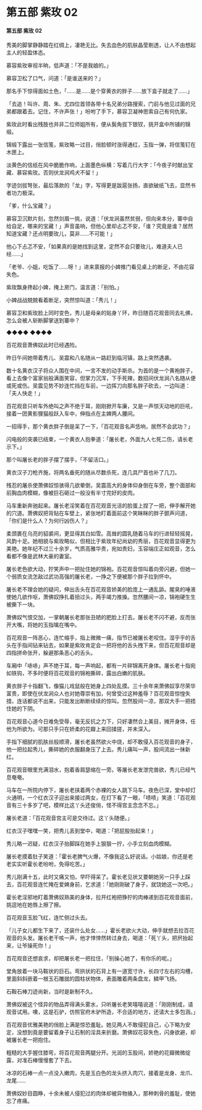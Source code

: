 # 第五部 紫玫 02

#### 第五部 紫玫 02

秀美的脚掌静静踏在红绸上，凄艳无比。失去血色的肌肤晶莹剔透，让人不由想起主人的轻盈体态。

慕容紫玫审视半晌，低声道：「不是我娘的。」

慕容卫松了口气，问道：「是谁送来的？」

那名手下惊得面如土色，「……是……是个穿黄衣的胖子……放下盒子就走了……」

「去追！叫许、周、朱、尤四位首领各带十名兄弟分路搜索，门前与他见过面的兄弟都跟着去。记住，不许声张！」吩咐了手下，慕容卫凝神思索自己有何仇家。

紫玫此时看出残肢也并非二位师姐所有，便从鬓角拔下银钗，挑开盒中所铺的锦缎。

锦缎下露出一张信笺，紫玫略一过目，俏脸顿时涨得通红，玉指一弹，将信笺钉在木匣上。

淡黄色的信纸在风中脆脆作响，上面墨色纵横：写着几行大字：「今夜子时献出宝藏、慕容紫玫。否则伏龙涧鸡犬不留！」

字迹剑拔弩张，最后落款的「龙」字，写得更是跋扈张扬，直欲破纸飞去，显然书者功力极深。

「爹，什么宝藏？」

慕容卫沉默片刻，忽然剑眉一挑，说道：「伏龙涧虽然贫弱，但向来本分，寨中自给自足，哪来的宝藏！」声音虽响，但他心里却忐忑不安，「谁？究竟是谁？居然知道宝藏？还点明要玫儿，莫非……不可能！」

他心下忐忑不安，「如果真的是她找到这里，定然不会只要玫儿，难道夫人已经……」

「老爷、小姐，吃饭了……呀！」进来禀报的小婢推门看见桌上的断足，不由花容失色。

紫玫飘身搀起小婢，掩上房门，温言道：「别怕。」

小婢战战兢兢看着断足，突然惊叫道：「秀儿！」

慕容卫和紫玫脸上同时变色，秀儿是母亲的贴身丫环，昨日随百花观音同去礼佛，怎么会被人斩断脚掌送到寨中？

◆◆◆◆ ◆◆◆◆

百花观音萧佛奴此时已经遇险。

昨日午间她带着秀儿、吴震和八名随从一路赶到临河镇，路上突然遇袭。

数十名黄衣汉子将众人围在中间，一言不发的动手斯杀。为首的是一个黄袍胖子，看上去像个富家翁般满面笑容，但掌力沉浑，下手死辣，数招间伏龙涧八名随从便或死或伤。吴震见势不妙连忙挡在车前，一边挥刀向那名胖子砍去，一边叫道：「夫人快走！」

百花观音只听车外绝叫之声不绝于耳，刚刚掀开车廉，又是一声惊天动地的巨吼，接着一团黄影狸猫般跃入车中，伸指点在主婢两人腰间。

一招得手，那个黄衣胖子倒是呆了一下，「百花观音名声恁响，居然不会武功？」

闪电般的突袭已结束，一个黄衣人抱拳道：「屠长老，外面九人七死二伤，请长老示下。」

那个叫屠长老的胖子摆了摆手，「不留活口。」

黄衣汉子刀枪齐施，将两名垂死的随从尽数杀死，连几具尸首也补了几刀。

残忍的屠杀使萧佛奴惊骇得几欲晕倒，吴震高大的身体仰身倒在车旁，整个面部和前胸血肉模糊，像被巨石砸过一般没有半寸完好的皮肉。

马车重新奔驰起来。屠长老淫笑着在百花观音光洁的脸蛋上捏了一把，伸手解开她的穴道。萧佛奴把背贴在车壁上，紧张地盯着面前这个笑眯眯的胖子颤声问道，「你们是什么人？为何行凶伤人？」

柔颈裹在乌亮的貂裘间，更显得其白如雪。高耸的圆乳随着马车的行进轻轻摇晃，风韵十足。她相貌与紫玫略似，但相比于紫玫年纪尚幼的秀丽，百花观音显得更为美艳。她年纪不过三十余岁，气质高雅华贵，宛如贵妇，玉容端庄正如观音，怎么看都不像是武林大豪的妻室。

屠长老色欲大动，狞笑声中一把扯住她的锦袍。百花观音惊叫着向旁闪避，但她一个弱质女流怎敌过武功高强的屠长老，一挣之下便被那个胖子拉到怀中。

屠长老不理会她的疑问，伸出舌头在百花观音娇美的脸庞上一通乱舔。腥臭的唾液使她几欲作呕，萧佛奴挣扎着扭过头，两手竭力推搡。忽然腰间一凉，锦袍硬生生被撕下一块。

萧佛奴气恨交加，一掌朝屠长老那张丑陋的肥脸上打去。屠长老不闪不避，反而张开大嘴，将她的玉指噙在嘴中。

百花观音一阵恶心，连忙缩手，指上微微一痛，指节已被屠长老咬住。湿乎乎的舌头在手指间钻来钻去，如果是紫玫肯定会一把将他的舌头拽下来，但百花观音却是四指拼命张开，躲避那条恶心的舌头。

车厢中「哧哧」声不绝于耳，每一声响起，都有一片碎锦离开身体。屠长老十指宛如铁钩，不多时便将百花观音的锦袍撕碎，露出白嫩的肌肤。

黄衣胖子十指翻飞，像猫儿戏鼠般在她身上四处乱摸。三十余年来萧佛奴享尽荣华富贵，即使在伏龙涧众人也对她尊崇有加，何曾受过这种羞辱？百花观音惊惶失措，连话都说不出来，只能发出断断续续的惊叫。忽然股间一凉，那双大手一把捂住她的下阴。

百花观音心道今日难免受辱，毫无反抗之力下，只好凄然合上美目，摊开身体，任他为所欲为。可那只手只在娇柔的花瓣上来回揉搓，并未深入。

手指下细腻的肌肤丝般顺滑，屠长老虽然欲火中烧，却不敢侵入百花观音的身子，他一把拉起秀儿，撕碎她的衣服翻身压了上去。秀儿痛叫一声，股间流出一抹新红。

百花观音眼里充满泪水，抱着香肩瑟缩在一旁。等屠长老发泄完兽欲，秀儿已经气息奄奄。

马车在一所院内停下，屠长老挟着两个赤裸的女人跳下马车。夜色已深，堂中却灯火通明，一个红衣汉子迎出来接过两女，在灯下看了一眼，「啧啧」笑道：「百花观音有三十多岁了吧，模样比这丫头还俊俏，怪不得宫主念念不忘。」

屠长老道：「百花观音宫主可是交待过。这丫头随便。」

红衣汉子嘿嘿一笑，把秀儿丢到堂中，喝道：「把屁股抬起来！」

秀儿略一迟疑，红衣汉子抬脚踩在她手上狠狠一拧，小手立刻血肉模糊。

屠长老摸着肚子笑道：「霍长老脾气火爆，不像我这么好说话。小姑娘，你还是老老实实听霍长老吩咐，免得吃苦。」

秀儿刚满十五，此时又痛又怕，早吓得呆了。霍长老见状又要朝她另一只手上踩去，百花观音连忙掩在爱婢身前，乞求道：「她刚刚破了身子，就饶她这一次吧。」

霍长老淫邪地盯着萧佛奴熟美的身体，拉开红袍把狰狞的肉棒递到百花观音面前，挑逗地在她唇上擦了擦。

百花观音玉脸飞红，连忙侧过头去。

「儿子女儿都生下来了，还装什么处女……」霍长老欲火大动，伸手就想去拉百花观音的头发。屠长老干咳一声，他才悻悻然转过身去，喝道：「死丫头，把屄抬起来，让爷操死你！」

百花观音还想哀求，却把屠长老一把拉住，「别操心她了，有你乐的呢。」

堂角放着一块马鞍状的巨石。弯拱状的石背上有一道宽寸许，长四寸左右的沟槽，里面斜斜嵌着一根玉石雕就的圆柱状物体，表面雕着两条盘龙，鳞甲飞扬。

石鞍石棒刀迹尚新，当时是新制不久。

萧佛奴被这个怪异的物品弄得满头雾水，只听屠长老笑嘻嘻说道：「刚刚制成，请观音试用。噢，这是石驴，仿照官府木驴所造，不合适的地方，还请大士多包涵。」

百花观音优雅美艳的俏脸上满是惊恐羞耻。她见两人不敢侵犯自己，心下略为安定，没想到竟是要留着身子让石制的淫具来折磨。萧佛奴花容失色，闪身欲避，却被屠长老一把抱住。

粗糙的大手握住膝弯，将百花观音两腿分开。光润的玉股间，娇艳的花瓣微微绽露，对准石棒慢慢套了下去。

冰凉的石棒一点一点没入嫩肉，先是玉白色的龙头挤入肉穴，接着是龙身、龙爪、龙尾……

萧佛奴妙目圆睁，十余未被人侵犯过的肉体却被异物捅入，那种刺骨的羞耻，使她忘了疼痛。

